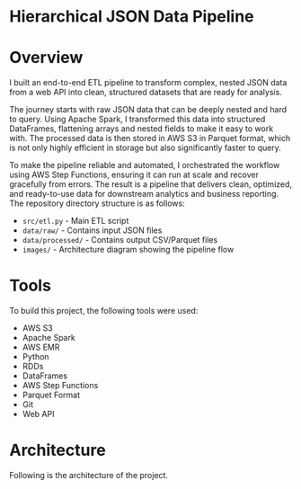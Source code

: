 # Hierarchical JSON Data Pipeline
# Overview
I built an end-to-end ETL pipeline to transform complex, nested JSON data from a web API into clean, structured datasets that are ready for analysis.

The journey starts with raw JSON data that can be deeply nested and hard to query. Using Apache Spark, I transformed this data into structured DataFrames, flattening arrays and nested fields to make it easy to work with. The processed data is then stored in AWS S3 in Parquet format, which is not only highly efficient in storage but also significantly faster to query.

To make the pipeline reliable and automated, I orchestrated the workflow using AWS Step Functions, ensuring it can run at scale and recover gracefully from errors. The result is a pipeline that delivers clean, optimized, and ready-to-use data for downstream analytics and business reporting.
The repository directory structure is as follows:
- `src/etl.py` - Main ETL script
- `data/raw/` - Contains input JSON files
- `data/processed/` - Contains output CSV/Parquet files
- `images/` - Architecture diagram showing the pipeline flow
# Tools
To build this project, the following tools were used:
* AWS S3
* Apache Spark
* AWS EMR
* Python
* RDDs
* DataFrames
* AWS Step Functions
* Parquet Format
* Git
* Web API
# Architecture
Following is the architecture of the project.

